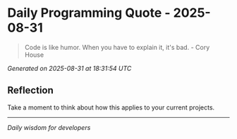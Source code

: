 # Daily Programming Quote - 2025-08-31

> Code is like humor. When you have to explain it, it's bad. - Cory House

*Generated on 2025-08-31 at 18:31:54 UTC*

## Reflection

Take a moment to think about how this applies to your current projects.

---
*Daily wisdom for developers*
